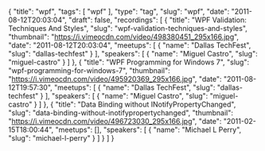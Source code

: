 {
  "title": "wpf",
  "tags": [
    "wpf"
  ],
  "type": "tag",
  "slug": "wpf",
  "date": "2011-08-12T20:03:04",
  "draft": false,
  "recordings": [
    {
      "title": "WPF Validation: Techniques And Styles",
      "slug": "wpf-validation-techniques-and-styles",
      "thumbnail": "https://i.vimeocdn.com/video/498380451_295x166.jpg",
      "date": "2011-08-12T20:03:04",
      "meetups": [
        {
          "name": "Dallas TechFest",
          "slug": "dallas-techfest"
        }
      ],
      "speakers": [
        {
          "name": "Miguel Castro",
          "slug": "miguel-castro"
        }
      ]
    },
    {
      "title": "WPF Programming for Windows 7",
      "slug": "wpf-programming-for-windows-7",
      "thumbnail": "https://i.vimeocdn.com/video/495920369_295x166.jpg",
      "date": "2011-08-12T19:57:30",
      "meetups": [
        {
          "name": "Dallas TechFest",
          "slug": "dallas-techfest"
        }
      ],
      "speakers": [
        {
          "name": "Miguel Castro",
          "slug": "miguel-castro"
        }
      ]
    },
    {
      "title": "Data Binding without INotifyPropertyChanged",
      "slug": "data-binding-without-inotifypropertychanged",
      "thumbnail": "https://i.vimeocdn.com/video/496723030_295x166.jpg",
      "date": "2011-02-15T18:00:44",
      "meetups": [],
      "speakers": [
        {
          "name": "Michael L Perry",
          "slug": "michael-l-perry"
        }
      ]
    }
  ]
}